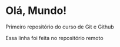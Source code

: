 # Olá, Mundo!
 Primeiro repositório do curso de Git e Github
 
 Essa linha foi feita no repositório remoto
